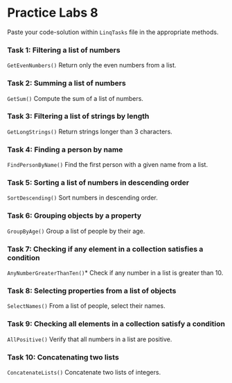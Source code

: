 # Practice Labs 8

Paste your code-solution within `LinqTasks` file in the appropriate methods.

### Task 1: Filtering a list of numbers
`GetEvenNumbers()` Return only the even numbers from a list.


### Task 2: Summing a list of numbers
`GetSum()` Compute the sum of a list of numbers.


### Task 3: Filtering a list of strings by length
`GetLongStrings()` Return strings longer than 3 characters.


### Task 4: Finding a person by name
`FindPersonByName()` Find the first person with a given name from a list.


### Task 5: Sorting a list of numbers in descending order
`SortDescending()` Sort numbers in descending order.


### Task 6: Grouping objects by a property
`GroupByAge()` Group a list of people by their age.


### Task 7: Checking if any element in a collection satisfies a condition
`AnyNumberGreaterThanTen()`* Check if any number in a list is greater than 10.


### Task 8: Selecting properties from a list of objects
`SelectNames()` From a list of people, select their names.


### Task 9: Checking all elements in a collection satisfy a condition
`AllPositive()` Verify that all numbers in a list are positive.


### Task 10: Concatenating two lists
`ConcatenateLists()` Concatenate two lists of integers.


